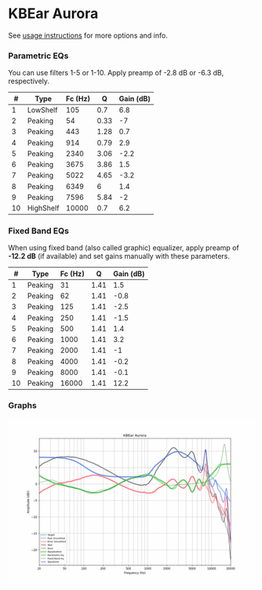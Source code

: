 # KBEar Aurora
See [usage instructions](https://github.com/jaakkopasanen/AutoEq#usage) for more options and info.

### Parametric EQs
You can use filters 1-5 or 1-10. Apply preamp of -2.8 dB or -6.3 dB, respectively.

|   # | Type      |   Fc (Hz) |    Q |   Gain (dB) |
|-----|-----------|-----------|------|-------------|
|   1 | LowShelf  |       105 | 0.7  |         6.8 |
|   2 | Peaking   |        54 | 0.33 |        -7   |
|   3 | Peaking   |       443 | 1.28 |         0.7 |
|   4 | Peaking   |       914 | 0.79 |         2.9 |
|   5 | Peaking   |      2340 | 3.06 |        -2.2 |
|   6 | Peaking   |      3675 | 3.86 |         1.5 |
|   7 | Peaking   |      5022 | 4.65 |        -3.2 |
|   8 | Peaking   |      6349 | 6    |         1.4 |
|   9 | Peaking   |      7596 | 5.84 |        -2   |
|  10 | HighShelf |     10000 | 0.7  |         6.2 |

### Fixed Band EQs
When using fixed band (also called graphic) equalizer, apply preamp of **-12.2 dB** (if available) and set gains manually with these parameters.

|   # | Type    |   Fc (Hz) |    Q |   Gain (dB) |
|-----|---------|-----------|------|-------------|
|   1 | Peaking |        31 | 1.41 |         1.5 |
|   2 | Peaking |        62 | 1.41 |        -0.8 |
|   3 | Peaking |       125 | 1.41 |        -2.5 |
|   4 | Peaking |       250 | 1.41 |        -1.5 |
|   5 | Peaking |       500 | 1.41 |         1.4 |
|   6 | Peaking |      1000 | 1.41 |         3.2 |
|   7 | Peaking |      2000 | 1.41 |        -1   |
|   8 | Peaking |      4000 | 1.41 |        -0.2 |
|   9 | Peaking |      8000 | 1.41 |        -0.1 |
|  10 | Peaking |     16000 | 1.41 |        12.2 |

### Graphs
![](./KBEar%20Aurora.png)
